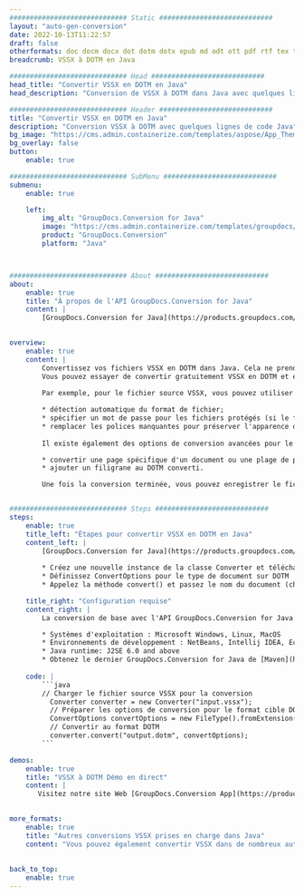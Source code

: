 ```yaml
---
############################# Static ############################
layout: "auto-gen-conversion"
date: 2022-10-13T11:22:57
draft: false
otherformats: doc docm docx dot dotm dotx epub md odt ott pdf rtf tex txt vdx vsdm vsdx vssm vssx vstm vstx vsx vtx xps
breadcrumb: VSSX à DOTM en Java

############################# Head ############################
head_title: "Convertir VSSX en DOTM en Java"
head_description: "Conversion de VSSX à DOTM dans Java avec quelques lignes de code. Convertissez plus de 160 formats de fichiers à l'aide de l'API de conversion de documents GroupDocs pour Java"

############################# Header ############################
title: "Convertir VSSX en DOTM en Java"
description: "Conversion VSSX à DOTM avec quelques lignes de code Java"
bg_image: "https://cms.admin.containerize.com/templates/aspose/App_Themes/V3/images/bg/header1.png"
bg_overlay: false
button:
    enable: true

############################# SubMenu ############################
submenu:
    enable: true

    left:
        img_alt: "GroupDocs.Conversion for Java"
        image: "https://cms.admin.containerize.com/templates/groupdocs/images/product-logos/90x90-noborder/groupdocs-conversion-java.png"
        product: "GroupDocs.Conversion"
        platform: "Java"



############################# About ############################
about:
    enable: true
    title: "À propos de l'API GroupDocs.Conversion for Java"
    content: |
        [GroupDocs.Conversion for Java](https://products.groupdocs.com/conversion/java/) est une API de conversion de format de fichier avancée pour la conversion entre les formats d'image et de document populaires tels que Microsoft Office, OpenDocument, PDF, HTML, e-mail, CAO. et bien plus encore avec seulement quelques lignes de code. L'API native détecte automatiquement les formats des documents originaux et propose de nombreuses options de personnalisation des documents convertis. Outre la fonction d'extraction d'informations d'un document, il prend également en charge la mise en cache des résultats de conversion sur le disque local par défaut. Cependant, tout type de stockage de cache peut être pris en charge en implémentant les interfaces appropriées - Amazon S3, Dropbox, Google Drive, Windows Azure, Reddis ou tout autre.
    

overview:
    enable: true
    content: |
        Convertissez vos fichiers VSSX en DOTM dans Java. Cela ne prend que quelques lignes de code Java sur n'importe quelle plate-forme de votre choix, telle que Windows, Linux, macOS.
        Vous pouvez essayer de convertir gratuitement VSSX en DOTM et évaluer la qualité des résultats de conversion. En plus des scripts de conversion de fichiers simples, vous pouvez essayer des options plus sophistiquées pour charger le fichier source VSSX et stocker la sortie DOTM. 
        
        Par exemple, pour le fichier source VSSX, vous pouvez utiliser les options de chargement suivantes :

        * détection automatique du format de fichier;
        * spécifier un mot de passe pour les fichiers protégés (si le format de fichier le prend en charge);
        * remplacer les polices manquantes pour préserver l'apparence du document.
        
        Il existe également des options de conversion avancées pour le fichier DOTM :

        * convertir une page spécifique d'un document ou une plage de pages;
        * ajouter un filigrane au DOTM converti.

        Une fois la conversion terminée, vous pouvez enregistrer le fichier DOTM dans votre chemin de fichier local ou dans un stockage tiers tel que FTP, Amazon S3, Google Drive, Dropbox, etc. Veuillez noter - pour convertir VSSX à DOTM, vous n'avez pas besoin d'installer de logiciel supplémentaire, tel que MS Office, Open Office, Adobe Acrobat Reader, etc.


############################# Steps ############################
steps:
    enable: true
    title_left: "Étapes pour convertir VSSX en DOTM en Java"
    content_left: |
        [GroupDocs.Conversion for Java](https://products.groupdocs.com/conversion/java/) permet aux développeurs de convertir facilement le fichier VSSX en DOTM avec quelques lignes de code.
        
        * Créez une nouvelle instance de la classe Converter et téléchargez le fichier VSSX avec le chemin complet
        * Définissez ConvertOptions pour le type de document sur DOTM
        * Appelez la méthode convert() et passez le nom du document (chemin complet) et le format (DOTM) en tant que paramètre

    title_right: "Configuration requise"
    content_right: |
        La conversion de base avec l'API GroupDocs.Conversion for Java peut être effectuée avec seulement quelques lignes de code. Nos API sont prises en charge sur toutes les principales plates-formes et systèmes d'exploitation. Avant d'exécuter le code ci-dessous, assurez-vous que les prérequis suivants sont installés sur votre système.

        * Systèmes d'exploitation : Microsoft Windows, Linux, MacOS
        * Environnements de développement : NetBeans, Intellij IDEA, Eclipse, etc.
        * Java runtime: J2SE 6.0 and above
        * Obtenez le dernier GroupDocs.Conversion for Java de [Maven](https://repository.groupdocs.com/webapp/#/artifacts/browse/tree/General/repo/com/groupdocs/groupdocs-conversion)
         
    code: |
        ```java    
        // Charger le fichier source VSSX pour la conversion
          Converter converter = new Converter("input.vssx");
          // Préparer les options de conversion pour le format cible DOTM
          ConvertOptions convertOptions = new FileType().fromExtension("dotm").getConvertOptions();
          // Convertir au format DOTM
          converter.convert("output.dotm", convertOptions);
        ```

demos:
    enable: true
    title: "VSSX à DOTM Démo en direct"
    content: |
       Visitez notre site Web [GroupDocs.Conversion App](https://products.groupdocs.app/conversion/family) et essayez la conversion VSSX à DOTM maintenant. La démo gratuite présente les avantages suivants
          

more_formats:
    enable: true
    title: "Autres conversions VSSX prises en charge dans Java"
    content: "Vous pouvez également convertir VSSX dans de nombreux autres formats de fichiers. Veuillez consulter la liste ci-dessous."
       
       
back_to_top:
    enable: true
---
```

